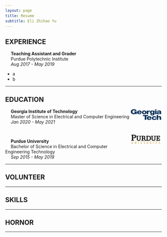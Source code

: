 ```yaml
---
layout: page
title: Resume
subtitle: Eli Zhihao Yu
---
```


## EXPERIENCE

&emsp;
**Teaching Assistant and Grader**
<br/>
&emsp;
Purdue Polytechnic Institute
<br/>
&emsp;
*Aug 2017 - May 2019*

- a
- b

---

## EDUCATION

<img src="/img/resume/gatech.gif" class = "lazyload" style="vertical-align:top; width:20%; float:right;">

&emsp;
**Georgia Institute of Technology**
<br/>
&emsp;
Master of Science in Electrical and Computer Engineering
<br/>
&emsp;
*Jan 2020 - May 2021*

<br/>

<img src="/img/resume/purdue.png" class = "lazyload" style="vertical-align:top; width:20%; float:right;">

&emsp;
**Purdue University**
<br/>
&emsp;
Bachelor of Science in Electrical and Computer Engineering Technology
<br/>
&emsp;
*Sep 2015 - May 2019*

---

## VOLUNTEER

---

## SKILLS

---

## HORNOR

---
